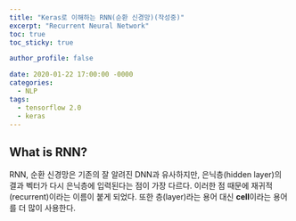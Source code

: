 ```yaml
---
title: "Keras로 이해하는 RNN(순환 신경망)(작성중)"
excerpt: "Recurrent Neural Network"
toc: true
toc_sticky: true

author_profile: false

date: 2020-01-22 17:00:00 -0000
categories: 
  - NLP
tags:
  - tensorflow 2.0
  - keras
---
```

## What is RNN?

RNN, 순환 신경망은 기존의 잘 알려진 DNN과 유사하지만, 은닉층(hidden layer)의 결과 벡터가 다시 은닉층에 입력된다는 점이 가장 다르다. 이러한 점 때문에 재귀적(recurrent)이라는 이름이 붙게 되었다. 또한 층(layer)라는 용어 대신 **cell**이라는 용어를 더 많이 사용한다.
<!--stackedit_data:
eyJoaXN0b3J5IjpbODUxOTcwMjM4LDIxMTYyMDQ3NTBdfQ==
-->